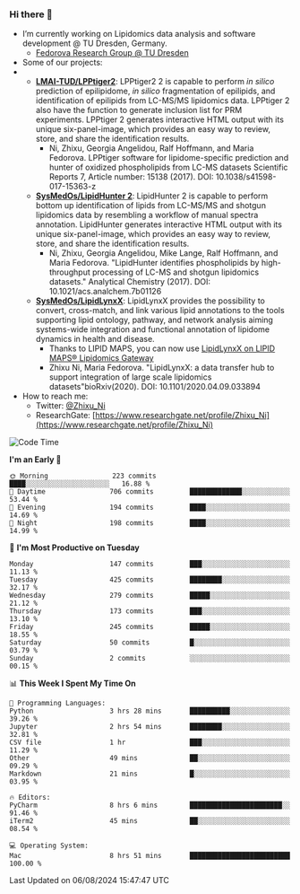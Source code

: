 ### Hi there 👋

- I’m currently working on Lipidomics data analysis and software development @ TU Dresden, Germany.
  + [Fedorova Research Group @ TU Dresden](https://tu-dresden.de/med/mf/zml/forschungsgruppen/fedorova/mitarbeiter-innen-der-fedorova-gruppe)
- Some of our projects:
- + **[LMAI-TUD/LPPtiger2](https://github.com/LMAI-TUD/lpptiger2)**: LPPtiger2 2 is capable to perform *in silico* prediction of epilipidome, *in silico* fragmentation of epilipids, and identification of epilipids from LC-MS/MS lipidomics data. LPPtiger 2 also have the function to generate inclusion list for PRM experiments. LPPtiger 2 generates interactive HTML output with its unique six-panel-image, which provides an easy way to review, store, and share the identification results. 
    * Ni, Zhixu, Georgia Angelidou, Ralf Hoffmann, and Maria Fedorova. LPPtiger software for lipidome-specific prediction and hunter of oxidized phospholipids from LC-MS datasets Scientific Reports 7, Article number: 15138 (2017). DOI: 10.1038/s41598-017-15363-z
  + **[SysMedOs/LipidHunter 2](https://github.com/SysMedOs/lipidhunter)**: LipidHunter 2 is capable to perform bottom up identification of lipids from LC-MS/MS and shotgun lipidomics data by resembling a workflow of manual spectra annotation. LipidHunter generates interactive HTML output with its unique six-panel-image, which provides an easy way to review, store, and share the identification results. 
    * Ni, Zhixu, Georgia Angelidou, Mike Lange, Ralf Hoffmann, and Maria Fedorova. "LipidHunter identifies phospholipids by high-throughput processing of LC-MS and shotgun lipidomics datasets." Analytical Chemistry (2017). DOI: 10.1021/acs.analchem.7b01126
  + **[SysMedOs/LipidLynxX](https://github.com/SysMedOs/LipidLynxX)**: LipidLynxX provides the possibility to convert, cross-match, and link various lipid annotations to the tools supporting lipid ontology, pathway, and network analysis aiming systems-wide integration and functional annotation of lipidome dynamics in health and disease.
    * Thanks to LIPID MAPS, you can now use [LipidLynxX on LIPID MAPS® Lipidomics Gateway](http://lipidmaps.org/lipidlynxx/)
    * Zhixu Ni, Maria Fedorova. "LipidLynxX: a data transfer hub to support integration of large scale lipidomics datasets"bioRxiv(2020). DOI: 10.1101/2020.04.09.033894
- How to reach me:
  + Twitter: [@Zhixu_Ni](https://twitter.com/Zhixu_Ni)
  + ResearchGate: [https://www.researchgate.net/profile/Zhixu_Ni](https://www.researchgate.net/profile/Zhixu_Ni)

<!--START_SECTION:waka-->
![Code Time](http://img.shields.io/badge/Code%20Time-2%2C161%20hrs%2032%20mins-blue)

**I'm an Early 🐤** 

```text
🌞 Morning                223 commits         ████░░░░░░░░░░░░░░░░░░░░░   16.88 % 
🌆 Daytime                706 commits         █████████████░░░░░░░░░░░░   53.44 % 
🌃 Evening                194 commits         ████░░░░░░░░░░░░░░░░░░░░░   14.69 % 
🌙 Night                  198 commits         ████░░░░░░░░░░░░░░░░░░░░░   14.99 % 
```
📅 **I'm Most Productive on Tuesday** 

```text
Monday                   147 commits         ███░░░░░░░░░░░░░░░░░░░░░░   11.13 % 
Tuesday                  425 commits         ████████░░░░░░░░░░░░░░░░░   32.17 % 
Wednesday                279 commits         █████░░░░░░░░░░░░░░░░░░░░   21.12 % 
Thursday                 173 commits         ███░░░░░░░░░░░░░░░░░░░░░░   13.10 % 
Friday                   245 commits         █████░░░░░░░░░░░░░░░░░░░░   18.55 % 
Saturday                 50 commits          █░░░░░░░░░░░░░░░░░░░░░░░░   03.79 % 
Sunday                   2 commits           ░░░░░░░░░░░░░░░░░░░░░░░░░   00.15 % 
```


📊 **This Week I Spent My Time On** 

```text
💬 Programming Languages: 
Python                   3 hrs 28 mins       ██████████░░░░░░░░░░░░░░░   39.26 % 
Jupyter                  2 hrs 54 mins       ████████░░░░░░░░░░░░░░░░░   32.81 % 
CSV file                 1 hr                ███░░░░░░░░░░░░░░░░░░░░░░   11.29 % 
Other                    49 mins             ██░░░░░░░░░░░░░░░░░░░░░░░   09.29 % 
Markdown                 21 mins             █░░░░░░░░░░░░░░░░░░░░░░░░   03.95 % 

🔥 Editors: 
PyCharm                  8 hrs 6 mins        ███████████████████████░░   91.46 % 
iTerm2                   45 mins             ██░░░░░░░░░░░░░░░░░░░░░░░   08.54 % 

💻 Operating System: 
Mac                      8 hrs 51 mins       █████████████████████████   100.00 % 
```


 Last Updated on 06/08/2024 15:47:47 UTC
<!--END_SECTION:waka-->
